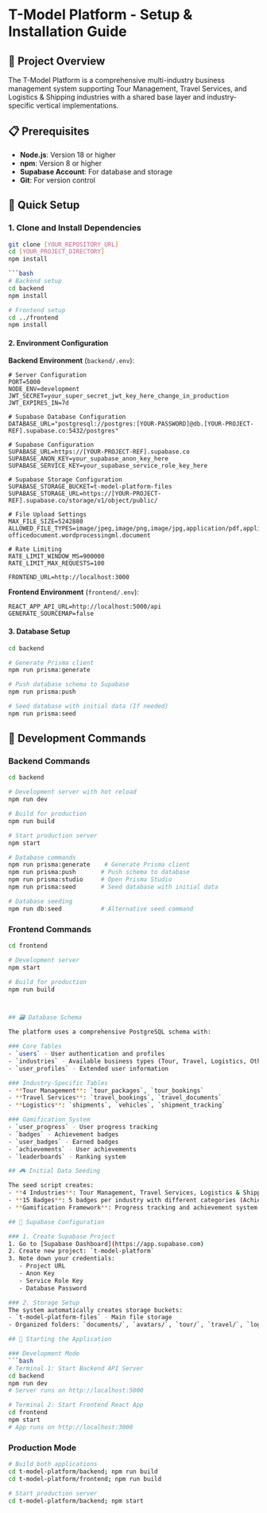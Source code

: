 # T-Model Platform - Setup & Installation Guide

## 🎯 Project Overview

The T-Model Platform is a comprehensive multi-industry business management system supporting Tour Management, Travel Services, and Logistics & Shipping industries with a shared base layer and industry-specific vertical implementations.

## 📋 Prerequisites

- **Node.js**: Version 18 or higher
- **npm**: Version 8 or higher
- **Supabase Account**: For database and storage
- **Git**: For version control

## 🚀 Quick Setup

### 1. Clone and Install Dependencies

```bash
git clone [YOUR_REPOSITORY_URL]
cd [YOUR_PROJECT_DIRECTORY]
npm install

```bash
# Backend setup
cd backend
npm install

# Frontend setup
cd ../frontend
npm install
```

#### 2. Environment Configuration

**Backend Environment** (`backend/.env`):
```env
# Server Configuration
PORT=5000
NODE_ENV=development
JWT_SECRET=your_super_secret_jwt_key_here_change_in_production
JWT_EXPIRES_IN=7d

# Supabase Database Configuration
DATABASE_URL="postgresql://postgres:[YOUR-PASSWORD]@db.[YOUR-PROJECT-REF].supabase.co:5432/postgres"

# Supabase Configuration
SUPABASE_URL=https://[YOUR-PROJECT-REF].supabase.co
SUPABASE_ANON_KEY=your_supabase_anon_key_here
SUPABASE_SERVICE_KEY=your_supabase_service_role_key_here

# Supabase Storage Configuration
SUPABASE_STORAGE_BUCKET=t-model-platform-files
SUPABASE_STORAGE_URL=https://[YOUR-PROJECT-REF].supabase.co/storage/v1/object/public/

# File Upload Settings
MAX_FILE_SIZE=5242880
ALLOWED_FILE_TYPES=image/jpeg,image/png,image/jpg,application/pdf,application/msword,application/vnd.openxmlformats-officedocument.wordprocessingml.document

# Rate Limiting
RATE_LIMIT_WINDOW_MS=900000
RATE_LIMIT_MAX_REQUESTS=100

FRONTEND_URL=http://localhost:3000
```

**Frontend Environment** (`frontend/.env`):
```env
REACT_APP_API_URL=http://localhost:5000/api
GENERATE_SOURCEMAP=false
```

#### 3. Database Setup

```bash
cd backend

# Generate Prisma client
npm run prisma:generate

# Push database schema to Supabase
npm run prisma:push

# Seed database with initial data (If needed)
npm run prisma:seed
```

## 🔧 Development Commands

### Backend Commands
```bash
cd backend

# Development server with hot reload
npm run dev

# Build for production
npm run build

# Start production server
npm start

# Database commands
npm run prisma:generate    # Generate Prisma client
npm run prisma:push       # Push schema to database
npm run prisma:studio     # Open Prisma Studio
npm run prisma:seed       # Seed database with initial data

# Database seeding
npm run db:seed           # Alternative seed command
```

### Frontend Commands
```bash
cd frontend

# Development server
npm start

# Build for production
npm run build



## 🗃️ Database Schema

The platform uses a comprehensive PostgreSQL schema with:

### Core Tables
- `users` - User authentication and profiles
- `industries` - Available business types (Tour, Travel, Logistics, Other)
- `user_profiles` - Extended user information

### Industry-Specific Tables
- **Tour Management**: `tour_packages`, `tour_bookings`
- **Travel Services**: `travel_bookings`, `travel_documents`
- **Logistics**: `shipments`, `vehicles`, `shipment_tracking`

### Gamification System
- `user_progress` - User progress tracking
- `badges` - Achievement badges
- `user_badges` - Earned badges
- `achievements` - User achievements
- `leaderboards` - Ranking system

## 🎮 Initial Data Seeding

The seed script creates:
- **4 Industries**: Tour Management, Travel Services, Logistics & Shipping, Other Industries
- **15 Badges**: 5 badges per industry with different categories (Achievement, Milestone, Special, Revenue)
- **Gamification Framework**: Progress tracking and achievement system

## 🔐 Supabase Configuration

### 1. Create Supabase Project
1. Go to [Supabase Dashboard](https://app.supabase.com)
2. Create new project: `t-model-platform`
3. Note down your credentials:
   - Project URL
   - Anon Key
   - Service Role Key
   - Database Password

### 2. Storage Setup
The system automatically creates storage buckets:
- `t-model-platform-files` - Main file storage
- Organized folders: `documents/`, `avatars/`, `tour/`, `travel/`, `logistics/`

## 🚦 Starting the Application

### Development Mode
```bash
# Terminal 1: Start Backend API Server
cd backend
npm run dev
# Server runs on http://localhost:5000

# Terminal 2: Start Frontend React App
cd frontend
npm start
# App runs on http://localhost:3000
```

### Production Mode
```bash
# Build both applications
cd t-model-platform/backend; npm run build
cd t-model-platform/frontend; npm run build

# Start production server
cd t-model-platform/backend; npm start
```